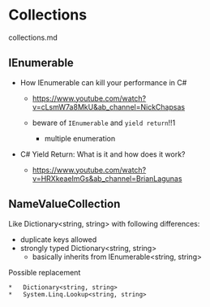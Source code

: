 # Collections

collections.md

## IEnumerable

*   How IEnumerable can kill your performance in C#

    *   https://www.youtube.com/watch?v=cLsmW7a8MkU&ab_channel=NickChapsas

    *   beware of `IEnumerable` and `yield return`!!1

        *   multiple enumeration

*	C# Yield Return: What is it and how does it work?

	*	https://www.youtube.com/watch?v=HRXkeaeImGs&ab_channel=BrianLagunas

## NameValueCollection

Like Dictionary<string, string> with following differences:

*	duplicate keys allowed
*	strongly typed Dictionary<string, string>
	*	basically inherits from IEnumerable<string, string>

Possible replacement

	*	Dictionary<string, string>
	*	System.Linq.Lookup<string, string>